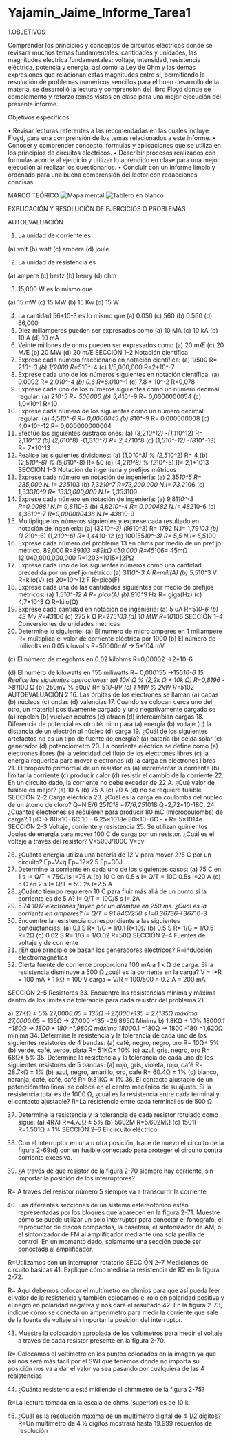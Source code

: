 # Yajamin_Jaime_Informe_Tarea1
1.OBJETIVOS

Comprender los principios y conceptos de circuitos eléctricos donde se revisara muchos temas fundamentales: cantidades y unidades, las magnitudes eléctrica fundamentales: voltaje, intensidad, resistencia eléctrica, potencia y energía, así como la Ley de Ohm y las demás expresiones que relacionan estas magnitudes entre sí, permitiendo la resolución de problemas numéricos sencillos para el buen desarrollo de la materia, se desarrolló la lectura y comprensión del libro Floyd donde se complementó y reforzo temas vistos en clase para una mejor ejecución del presente informe.

Objetivos específicos 

•	Revisar lecturas referentes a las recomendadas en las cuales incluye Floyd, para una comprensión de los temas relacionados a este informe.
•	Conocer y comprender concepto, formulas y aplicaciones que se utiliza en los principios de circuitos eléctricos. 
•	Describir procesos realizados con formulas acorde al ejercicio y utilizar lo aprendido en clase para una mejor ejecución al realizar los cuestionarios.
•	Concluir con un informe limpio y ordenado para una buena comprensión del lector con redacciones concisas.

MARCO TEÓRICO 
![Mapa mental](https://user-images.githubusercontent.com/106272493/170338929-96c8dabe-65fb-413c-99df-5db32f866b41.png)
![Tablero en blanco](https://user-images.githubusercontent.com/106272493/170338582-2b84c7e3-e4f9-4c2a-98d0-1a9a301d1641.png)

EXPLICACIÓN Y RESOLUCIÓN DE EJERCICIOS O PROBLEMAS

AUTOEVALUACIÓN

1.	La unidad de corriente es

(a) volt             (b) watt
(c) ampere           (d) joule

2.	La unidad de resistencia es

(a) ampere            (c) hertz 
(b) henry               (d) ohm 

3.	15,000 W es lo mismo que

(a) 15 mW             (c) 15 MW 
(b) 15 Kw               (d) 15 W

4.	La cantidad 56*10-3 es lo mismo que
(a) 0.056                 (c) 560 
(b) 0.560                 (d) 56,000
5.	Diez miliamperes pueden ser expresados como
(a) 10 MA                              (c) 10 kA 
(b) 10 A                                 (d) 10 mA
6.	Veinte millones de ohms pueden ser expresados como
(a) 20 mÆ                             (c) 20 MÆ 
(b) 20 MW                            (d) 20 mÆ
SECCIÓN 1–2 Notación científica
1.	Exprese cada número fraccionario en notación científica:
(a)	1/500            R= 2*10^-3
(b)	1/2000          R=5*10^-4
(c)	1/5,000,000   R=2*10^-7
2.	Exprese cada uno de los números siguientes en notación científica:
(a)	0.0002          R= 2.0*10^-4
(b)	0.6                R=6.0*10^-1
(c)	7.8 * 10^-2    R=0,078
3.	Exprese cada uno de los números siguientes como un número decimal regular:
(a)	2*10^5             R= 500000
(b)	5,4*10^-9          R= 0,0000000054
(c)	1,0*10^1          R=10
4.	Exprese cada número de los siguientes como un número decimal regular:
(a)	4,5*10^-6         R= 0,0000045
(b)	8*10^-9              R= 0,000000008
(c)	4,0*10^-12         R= 0,000000000004
5.	Efectúe las siguientes sustracciones:
(a)	(3,2*10^12) -(1,1*10^12)           R= 2,1*10^12
(b)	(2,6*10^8) -(1,3*10^7)               R= 2,47*10^8
(c)	(1,5*10^-12) -(8*10^-13)            R= 7*10^13
6.	Realice las siguientes divisiones:
(a)	(1,0*10^3) % (2,5*10^2)            R= 4
(b)	(2,5*10^-6) % (5,0*10^-8)          R= 50
(c)	(4,2*10^8) % (2*10^-5)              R= 2,1*1013
SECCIÓN 1–3 Notación de ingeniería y prefijos métricos
7.	Exprese cada número en notación de ingeniería:
(a)	2,35*10^5             R= 235,000   N. I= 235*103
(b)	7,32*10^7             R=73,200,000     N.I= 73,2*106
(c)	1,333*10^9          R= 1333,000,000    N.I= 1,333*109
8.	Exprese cada número en notación de ingeniería:
(a)	9,81*10^-3                  R=0,00981          N.I= 9,81*10-3
(b)	4,82*10^-4                  R= 0,000482       N.I= 482*10-6
(c)	4,38*10^-7                  R=0,000000438  N.I= 438*10-9
9.	Multiplique los números siguientes y exprese cada resultado en notación de ingeniería:
(a)	(32*10^-3) (56*10^3)                 R= 1792     N.I= 1,79*103
(b)	(1,2*10^-6) (1,2*10^-6)              R= 1,44*10-12
(c)	100(55*10^-3)                             R= 5,5        N.I= 5,5*100
10.	Exprese cada número del problema 13 en ohms por medio de un prefijo métrico.
89,000                            R=89*103 =89kΩ
450,000                          R=45*106= 45mΩ
12,040,000,000,000        R=1203*1015=12PΩ
11.	Exprese cada uno de los siguientes números como una cantidad precedida por un prefijo métrico:
(a)	31*10^-3 A                   R=mili(A)
(b)	5,5*10^3 V                   R=kilo(V)
(c)	20*10^-12 F                 R=pico(F)
12.	Exprese cada una de las cantidades siguientes por medio de prefijos métricos:
(a)	1,5*10^-12 A               R= pico(A)
(b)	8*10^9 Hz                    R= giga(Hz)
(c)	4,7*10^3 Ω                  R=kilo(Ω)
13.	Exprese cada cantidad en notación de ingeniería:
(a)	5 uA                        R=5*10-6
(b)	43 Mv                      R=43*106
(c)	275 k Ω                        R=275*103
(d)	10 MW                    R=10*106
SECCIÓN 1–4 Conversiones de unidades métricas
14.	Determine lo siguiente:
(a)	El número de micro amperes en 1 miliampere
R= multiplica el valor de corriente eléctrica por 1000
(b)	El número de milivolts en 0.05 kilovolts
R=50000mV -> 5*104 mV

(c)	El número de megohms en 0.02 kilohms
R=0,00002  ->2*10-6

(d)	El número de kilowatts en 155 miliwatts
R= 0,000155   ->155*10-6
15.	Realice las siguientes operaciones:
(a)	10K Ω % (2,2k Ω + 10k Ω)
R=0,8196        ->81*100 Ω
(b)	250mV % 50uV
R= 5*10-9V
(c)	1 MW % 2kW
R=5*102
AUTOEVALUACIÓN 2
16.	Las órbitas de los electrones se llaman
(a) capas (b) núcleos 
(c) ondas (d) valencias
17.	Cuando se colocan cerca uno del otro, un material positivamente cargado y uno negativamente cargado se
(a) repelen (b) vuelven neutros 
(c) atraen (d) intercambian cargas
18.	Diferencia de potencial es otro término para
(a) energía (b) voltaje 
(c) la distancia de un electrón al núcleo (d) carga
19.	¿Cuál de los siguientes artefactos no es un tipo de fuente de energía?
(a) batería (b) celda solar 
(c) generador (d) potenciómetro
20.	La corriente eléctrica se define como
(a) electrones libres
(b) la velocidad del flujo de los electrones libres
(c) la energía requerida para mover electrones
(d) la carga en electrones libres
21.	El propósito primordial de un resistor es
(a) incrementar la corriente         (b) limitar la corriente
(c) producir calor                         (d) resistir el cambio de la corriente
22.	En un circuito dado, la corriente no debe exceder de 22 A. ¿Qué valor de fusible es mejor?
(a) 10 A (b) 25 A 
(c) 20 A (d) no se requiere fusible
SECCIÓN 2–2 Carga eléctrica
23.	¿Cuál es la carga en coulombs del núcleo de un átomo de cloro?
Q=N.E/6,25*1018 =17/6,25*1018
Q=2,72*10-18C.
24.	¿Cuántos electrones se requieren para producir 80 mC (microcoulombs) de carga?
1 µC → 80×10−6C
10         -           6.25×1018e
80×10−6C   -          x                      R= 5×1014e
SECCIÓN 2–3 Voltaje, corriente y resistencia
25.	Se utilizan quinientos Joules de energía para mover 100 C de carga por un resistor. ¿Cuál es el voltaje a través del resistor?
V=500J/100C
V=5v

26.	¿Cuánta energía utiliza una batería de 12 V para mover 2?5 C por un circuito?
Ep=V×q
Ep=12×2.5
Ep=30J
27.	Determine la corriente en cada uno de los siguientes casos:
(a)	75 C en 1 s 
I= Q/T = 75C/1s 
I=75 A
(b)	10 C en 0.5 s 
I= Q/T = 10C 0.5s 
I=20 A
(c)	5 C en 2 s
I= Q/T = 5C 2s 
I=2.5 A
28.	¿Cuánto tiempo requieren 10 C para fluir más allá de un punto si la corriente es de 5 A?
I= Q/T = 10C/5 s 
I= 2A
29.	5.74 *1017 electrones fluyen por un alambre en 250 ms. ¿Cuál es la corriente en amperes?
I= Q/T = 91.84C/250 s 
I=0.36736->367*10-3
30.	Encuentre la resistencia correspondiente a las siguientes conductancias:
(a)	0.1 S
R= 1/G = 1/0.1 
R=10Ω
(b)	0.5 S 
R= 1/G = 1/O.5 
R=2Ω
(c)	0.02 S
R= 1/G = 1/O.02 
R=50Ω
SECCIÓN 2–4 Fuentes de voltaje y de corriente
31.	¿En qué principio se basan los generadores eléctricos?
R=inducción electromagnética
32.	Cierta fuente de corriente proporciona 100 mA a 1 k Ω de carga. Si la resistencia disminuye a 500 Ω ¿cuál es la corriente en la carga?
V = I*R = 100 mA * 1 kΩ = 100 V
carga = V/R = 100/500 = 0.2 A = 200 mA

SECCIÓN 2–5 Resistores
33.	Encuentre las resistencias mínima y máxima dentro de los límites de tolerancia para cada resistor del problema 21.

a) 27KΩ ± 5%
27,000*0.05 = 135Ω ->27,000+135 = 27,135Ω máxima 
27,000*0.05 = 135Ω -> 27,000 -135 =26,865Ω Mínima
b) 1.8KΩ ± 10%
1800*0.1 =180Ω -> 1800 + 180 =1,980Ω máxima 
1800*0.1 =180Ω -> 1800 -180 =1,620Ω mínima
34.	Determine la resistencia y la tolerancia de cada uno de los siguientes resistores de 4 bandas:
(a) café, negro, negro, oro     R= 10Ω± 5%
(b) verde, café, verde, plata    R= 51KΩ± 10%
(c) azul, gris, negro, oro          R= 68Ω± 5%
35.	Determine la resistencia y la tolerancia de cada uno de los siguientes resistores de 5 bandas:
(a) rojo, gris, violeta, rojo, café               R= 28.7kΩ ± 1%
(b) azul, negro, amarillo, oro, café          R= 60.4Ω ± 1%
(c) blanco, naranja, café, café, café         R= 9.31KΩ ± 1%
36.	El contacto ajustable de un potenciómetro lineal se coloca en el centro mecánico de su ajuste. Si la resistencia total es de 1000 Ω, ¿cuál es la resistencia entre cada terminal y el contacto ajustable?
R=La resistencia entre cada terminal es de 500 Ω
 
37.	Determine la resistencia y la tolerancia de cada resistor rotulado como sigue:
(a) 4R7J            R=4.7JΩ ± 5%
(b) 5602M        R=5.602MΩ
(c) 1501F          R=1.501Ω ± 1%
SECCIÓN 2–6 El circuito eléctrico
38.	Con el interruptor en una u otra posición, trace de nuevo el circuito de la figura 2-69(d) con un fusible conectado para proteger el circuito contra corriente excesiva.
 
39.	¿A través de que resistor de la figura 2-70 siempre hay corriente, sin importar la posición de los interruptores?
 
R= A través del resistor número 5 siempre va a transcurrir la corriente.

40.	Las diferentes secciones de un sistema estereofónico están representadas por los bloques que aparecen en la figura 2-71. Muestre cómo se puede utilizar un solo interruptor para conectar el fonógrafo, el reproductor de discos compactos, la casetera, el sintonizador de AM, o el sintonizador de FM al amplificador mediante una sola perilla de control. En un momento dado, solamente una sección puede ser conectada al amplificador.
  
R=Utilizamos con un interruptor rotatorio
SECCIÓN 2–7 Mediciones de circuito básicas
41.	Explique cómo mediría la resistencia de R2 en la figura 2-72.
  
R= Aquí debemos colocar el multímetro en ohmios para que así pueda leer el valor de la resistencia y también colocamos el rojo en polaridad positiva y el negro en polaridad negativa y nos dará el resultado 
42.	En la figura 2-73, indique cómo se conecta un amperímetro para medir la corriente que sale de la fuente de voltaje sin importar la posición del interruptor.
 

43.	Muestre la colocación apropiada de los voltímetros para medir el voltaje a través de cada resistor presente en la figura 2-70.

 
R= Colocamos el voltímetro en los puntos colocados en la imagen ya que así nos será más fácil por el SWI que tenemos donde no importa su posición nos va a dar el valor ya sea pasando por cualquiera de las 4 resistencias

44.	¿Cuánta resistencia está midiendo el ohmmetro de la figura 2-75?
 
R=La lectura tomada en la escala de ohms (superior) es de 10 k.

45.	¿Cuál es la resolución máxima de un multímetro digital de 4 1/2 dígitos?
R=Un multímetro de 4 ½ dígitos mostrará hasta 19.999 recuentos de resolución
